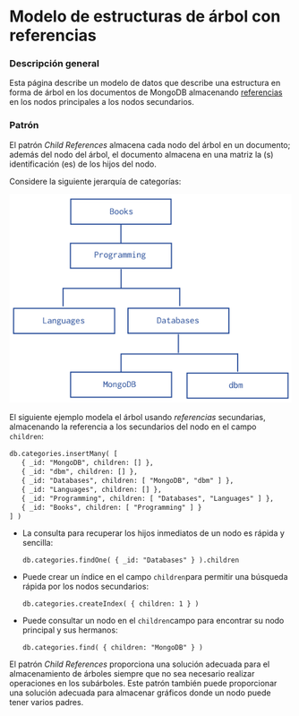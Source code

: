 # Modelo de estructuras de árbol  con referencias

### Descripción general  <a id="overview"></a>

Esta página describe un modelo de datos que describe una estructura en forma de árbol en los documentos de MongoDB almacenando [referencias](https://docs.mongodb.com/manual/core/data-model-design/#std-label-data-modeling-referencing) en los nodos principales a los nodos secundarios.

### Patrón  <a id="pattern"></a>

El patrón _Child References_ almacena cada nodo del árbol en un documento; además del nodo del árbol, el documento almacena en una matriz la \(s\) identificación \(es\) de los hijos del nodo.

Considere la siguiente jerarquía de categorías:

![](../../.gitbook/assets/image%20%282%29.png)

El siguiente ejemplo modela el árbol usando _referencias_ secundarias, almacenando la referencia a los secundarios del nodo en el campo `children`:

```text
db.categories.insertMany( [
   { _id: "MongoDB", children: [] },
   { _id: "dbm", children: [] },
   { _id: "Databases", children: [ "MongoDB", "dbm" ] },
   { _id: "Languages", children: [] },
   { _id: "Programming", children: [ "Databases", "Languages" ] },
   { _id: "Books", children: [ "Programming" ] }
] )
```

* La consulta para recuperar los hijos inmediatos de un nodo es rápida y sencilla:

  ```text
  db.categories.findOne( { _id: "Databases" } ).children
  ```

* Puede crear un índice en el campo `children`para permitir una búsqueda rápida por los nodos secundarios:

  ```text
  db.categories.createIndex( { children: 1 } )
  ```

* Puede consultar un nodo en el `children`campo para encontrar su nodo principal y sus hermanos:

  ```text
  db.categories.find( { children: "MongoDB" } )
  ```

El patrón _Child References_ proporciona una solución adecuada para el almacenamiento de árboles siempre que no sea necesario realizar operaciones en los subárboles. Este patrón también puede proporcionar una solución adecuada para almacenar gráficos donde un nodo puede tener varios padres.

